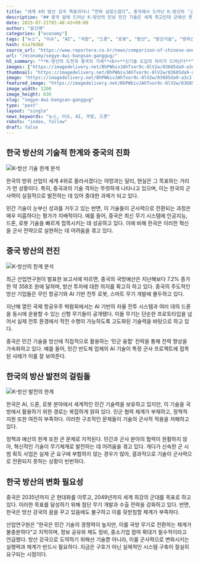 ```yaml
---
title: "세계 4위 방산 강국 목표라더니 “전혀 실망스럽다”… 중국에서 드러난 K-방산의 ‘근본적 한계’"
description: "## 중국 앞에 드러난 K-방산의 민낯 민간 기술은 세계 최고인데 군에선 못 쓴다 ..."
date: 2025-07-21T05:48:43+09:00
author: "윤신애"
categories: ["economy"]
tags: ["뉴스", "이슈", "AI", "국방", "드론", "로봇", "방산", "방산기술", "방위산업", "인공지능", "중국", "한국", "방산전략전환", "기술격차분석"]
hash: 61a70d8d
source_url: "https://www.reportera.co.kr/news/comparison-of-chinese-and-korean-defense-technology/"
url: "/economy/segye-4wi-bangsan-ganggug/"
h5_summary: "**K-방산의 도전과 중국의 기세**<br>**신기술 도입의 차이가 드러난다**"
images: ["https://imagedelivery.net/BhPWbivJAhTvor9c-8lV2w/03685da9-a3c2-4416-f409-bbc7e043a500/public", "https://imagedelivery.net/BhPWbivJAhTvor9c-8lV2w/26640200-3549-4f55-24fc-60d9ff640a00/public", "https://imagedelivery.net/BhPWbivJAhTvor9c-8lV2w/5802aeec-5c02-41ff-d207-e97d25a70300/public", "https://imagedelivery.net/BhPWbivJAhTvor9c-8lV2w/456ca499-6c3d-451e-0d18-117177870900/public"]
thumbnail: "https://imagedelivery.net/BhPWbivJAhTvor9c-8lV2w/03685da9-a3c2-4416-f409-bbc7e043a500/public"
image: "https://imagedelivery.net/BhPWbivJAhTvor9c-8lV2w/03685da9-a3c2-4416-f409-bbc7e043a500/public"
featured_image: "https://imagedelivery.net/BhPWbivJAhTvor9c-8lV2w/03685da9-a3c2-4416-f409-bbc7e043a500/public"
image_width: 1200
image_height: 630
slug: "segye-4wi-bangsan-ganggug"
type: "post"
layout: "single"
news_keywords: "뉴스, 이슈, AI, 국방, 드론"
robots: "index, follow"
draft: false
---
```


## 한국 방산의 기술적 한계와 중국의 진화

![K-방산 기술 한계 분석](https://imagedelivery.net/BhPWbivJAhTvor9c-8lV2w/03685da9-a3c2-4416-f409-bbc7e043a500/public)


한국의 방위 산업이 세계 4위로 올라서겠다는 야망과는 달리, 현실은 그 목표와는 거리가 먼 상황이다. 특히, 중국과의 기술 격차는 뚜렷하게 나타나고 있으며, 이는 한국의 군사력이 실질적으로 발전하는 데 있어 중대한 과제가 되고 있다.

민간 기술이 눈부신 성과를 거두고 있는 반면, 이 기술들이 군사력으로 전환되는 과정은 매우 미흡하다는 평가가 지배적이다. 예를 들어, 중국은 최신 무기 시스템에 인공지능, 드론, 로봇 기술을 빠르게 접목시키는 데 성공하고 있다. 이에 비해 한국은 이러한 혁신을 군사 전략으로 실현하는 데 어려움을 겪고 있다.

## 중국 방산의 전진

![K-방산의 한계 분석](https://imagedelivery.net/BhPWbivJAhTvor9c-8lV2w/456ca499-6c3d-451e-0d18-117177870900/public)


최근 산업연구원이 발표한 보고서에 따르면, 중국의 국방예산은 지난해보다 7.2% 증가한 약 358조 원에 달하며, 방산 투자에 대한 의지를 확고히 하고 있다. 중국의 주도적인 방산 기업들은 무인 항공기와 AI 기반 전투 로봇, 스마트 무기 개발에 몰두하고 있다.

지난해 열린 국제 항공우주 박람회에서는 AI 기반의 자율 전투 시스템과 여러 대의 드론을 동시에 운용할 수 있는 신형 무기들이 공개됐다. 이들 무기는 단순한 프로토타입을 넘어서 실제 전투 환경에서 작전 수행이 가능하도록 고도화된 기술력을 바탕으로 하고 있다.

중국은 민간 기술을 방산에 직접적으로 활용하는 ‘민군 융합’ 전략을 통해 전력 향상을 가속화하고 있다. 예를 들어, 민간 반도체 업체의 AI 기술이 특정 군사 프로젝트에 접목된 사례가 이를 잘 보여준다.

## 한국의 방산 발전의 걸림돌

![K-방산 발전의 한계](https://imagedelivery.net/BhPWbivJAhTvor9c-8lV2w/5802aeec-5c02-41ff-d207-e97d25a70300/public)


한국은 AI, 드론, 로봇 분야에서 세계적인 민간 기술력을 보유하고 있지만, 이 기술을 국방에서 활용하기 위한 경로는 복잡하게 얽혀 있다. 민군 협력 체계가 부재하고, 정책적 지원 또한 여전히 부족하다. 이러한 구조적인 문제들이 기술의 군사적 적용을 저해하고 있다.

정책과 예산의 한계 또한 큰 문제로 지적된다. 민간과 군사 분야의 협력이 원활하지 않아, 혁신적인 기술이 무기체계로 발전하는 데 어려움을 겪고 있다. 게다가 신속한 군 시범 획득 사업은 실제 군 요구에 부합하지 않는 경우가 많아, 결과적으로 기술이 군사력으로 전환되지 못하는 상황이 빈번하다.

## 한국 방산의 변화 필요성

중국은 2035년까지 군 현대화를 이루고, 2049년까지 세계 최강의 군대를 목표로 하고 있다. 이러한 목표를 달성하기 위해 첨단 무기 개발과 수출 전략을 강화하고 있다. 반면, 한국은 방산 강국의 꿈을 꾸고 있음에도 불구하고 이를 뒷받침할 체계가 부족하다.

산업연구원은 “한국은 민간 기술의 경쟁력이 높지만, 이를 국방 무기로 전환하는 체계가 불충분하다”고 지적하며, 정보 공유와 제도 정비, 중소기업 참여 확대가 필수적이라고 언급했다. 방산 강국으로 도약하기 위해선 기술뿐 아니라, 이를 군사력으로 변화시키는 실행력과 체계가 반드시 필요하다. 지금은 구호가 아닌 실제적인 시스템 구축이 절실히 요구되는 시점이다.
